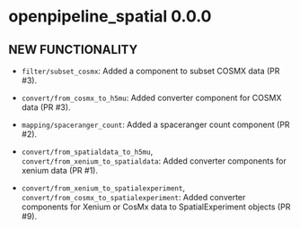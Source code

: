 # openpipeline_spatial 0.0.0

## NEW FUNCTIONALITY

* `filter/subset_cosmx`: Added a component to subset COSMX data (PR #3).

* `convert/from_cosmx_to_h5mu`: Added converter component for COSMX data (PR #3).

* `mapping/spaceranger_count`: Added a spaceranger count component (PR #2).

* `convert/from_spatialdata_to_h5mu`, `convert/from_xenium_to_spatialdata`: Added converter components for xenium data (PR #1).

* `convert/from_xenium_to_spatialexperiment`, `convert/from_cosmx_to_spatialexperiment`: Added converter components for Xenium or CosMx data to SpatialExperiment objects (PR #9).